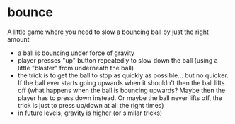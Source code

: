 # bounce
A little game where you need to slow a bouncing ball by just the right amount

+ a ball is bouncing under force of gravity
+ player presses "up" button repeatedly to slow down the ball (using a little "blaster" from underneath the ball)
+ the trick is to get the ball to stop as quickly as possible... but no quicker. If the ball ever starts going upwards when it shouldn't then the ball lifts off (what happens when the ball is bouncing upwards? Maybe then the player has to press down instead. Or maybe the ball never lifts off, the trick is just to press up/down at all the right times)
+ in future levels, gravity is higher (or similar tricks)

